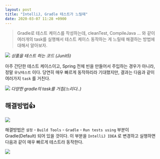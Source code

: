 ```yaml
---
layout: post
title: "IntelliJ, Gradle 테스트가 느릴때"
date: 2020-03-07 11:28 +0900
---
```


> Gradle로 테스트 케이스를 작성하는데, cleanTest, CompileJava ... 와 같이 여러개의 task를 실행해서 테스트 케이스 동작하는 게 느릴때 해결하는 방법에 대해서 알아보자.

![](https://user-images.githubusercontent.com/28615416/76135091-26f96d00-6067-11ea-8d54-24af3238cf11.png)
_상품을 테스트 하는 코드 (Junit5)_

아주 간단한 테스트 케이스이고, Spring 전체 빈을 만들어서 주입하는 경우가 아니라, 정말 `유닛테스트` 이다.
당연히 매우 빠르게 동작하리라 기대했지만, 결과는 다음과 같이 여러가지 `task` 를 거친다.

![](https://user-images.githubusercontent.com/28615416/76135199-10074a80-6068-11ea-80b5-af6358a70fbe.png)
_다양한 gradle의 task를 거침(느리다..)_

## 해결방법👍

![](https://user-images.githubusercontent.com/28615416/76135226-5492e600-6068-11ea-9f96-922bc2a43e31.png)

해결방법은 `설정` - `Build Tools` - `Gradle` - `Run tests using` 부분이 Gradle(Default) 되어 있을 것이다. 이 부분을 `IntelliJ IDEA` 로 변경하고 실행하면 다음과 같이 매우 빠르게 테스트라 동작한다.

![](https://user-images.githubusercontent.com/28615416/76135200-13023b00-6068-11ea-89a7-ea090c7357b9.png)
